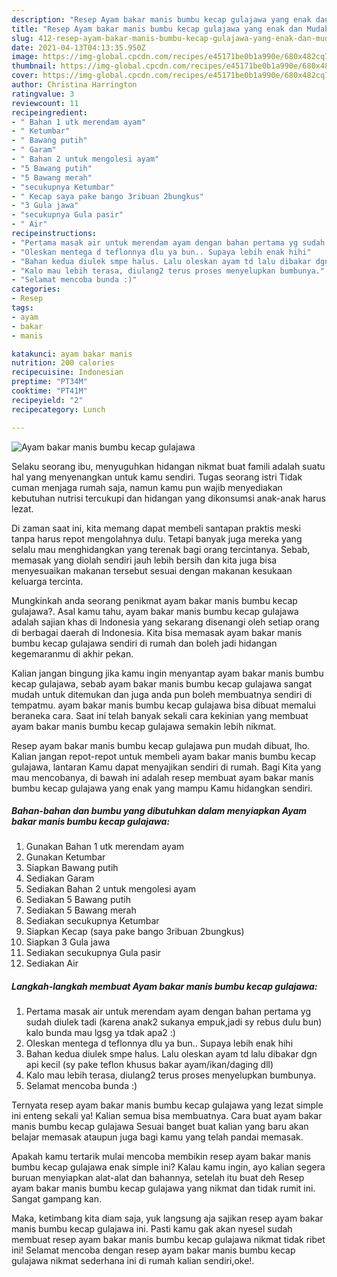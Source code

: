 ```yaml
---
description: "Resep Ayam bakar manis bumbu kecap gulajawa yang enak dan Mudah Dibuat"
title: "Resep Ayam bakar manis bumbu kecap gulajawa yang enak dan Mudah Dibuat"
slug: 412-resep-ayam-bakar-manis-bumbu-kecap-gulajawa-yang-enak-dan-mudah-dibuat
date: 2021-04-13T04:13:35.950Z
image: https://img-global.cpcdn.com/recipes/e45171be0b1a990e/680x482cq70/ayam-bakar-manis-bumbu-kecap-gulajawa-foto-resep-utama.jpg
thumbnail: https://img-global.cpcdn.com/recipes/e45171be0b1a990e/680x482cq70/ayam-bakar-manis-bumbu-kecap-gulajawa-foto-resep-utama.jpg
cover: https://img-global.cpcdn.com/recipes/e45171be0b1a990e/680x482cq70/ayam-bakar-manis-bumbu-kecap-gulajawa-foto-resep-utama.jpg
author: Christina Harrington
ratingvalue: 3
reviewcount: 11
recipeingredient:
- " Bahan 1 utk merendam ayam"
- " Ketumbar"
- " Bawang putih"
- " Garam"
- " Bahan 2 untuk mengolesi ayam"
- "5 Bawang putih"
- "5 Bawang merah"
- "secukupnya Ketumbar"
- " Kecap saya pake bango 3ribuan 2bungkus"
- "3 Gula jawa"
- "secukupnya Gula pasir"
- " Air"
recipeinstructions:
- "Pertama masak air untuk merendam ayam dengan bahan pertama yg sudah diulek tadi (karena anak2 sukanya empuk,jadi sy rebus dulu bun) kalo bunda mau lgsg ya tdak apa2 :)"
- "Oleskan mentega d teflonnya dlu ya bun.. Supaya lebih enak hihi"
- "Bahan kedua diulek smpe halus. Lalu oleskan ayam td lalu dibakar dgn api kecil (sy pake teflon khusus bakar ayam/ikan/daging dll)"
- "Kalo mau lebih terasa, diulang2 terus proses menyelupkan bumbunya."
- "Selamat mencoba bunda :)"
categories:
- Resep
tags:
- ayam
- bakar
- manis

katakunci: ayam bakar manis 
nutrition: 200 calories
recipecuisine: Indonesian
preptime: "PT34M"
cooktime: "PT41M"
recipeyield: "2"
recipecategory: Lunch

---
```



![Ayam bakar manis bumbu kecap gulajawa](https://img-global.cpcdn.com/recipes/e45171be0b1a990e/680x482cq70/ayam-bakar-manis-bumbu-kecap-gulajawa-foto-resep-utama.jpg)

Selaku seorang ibu, menyuguhkan hidangan nikmat buat famili adalah suatu hal yang menyenangkan untuk kamu sendiri. Tugas seorang istri Tidak cuman menjaga rumah saja, namun kamu pun wajib menyediakan kebutuhan nutrisi tercukupi dan hidangan yang dikonsumsi anak-anak harus lezat.

Di zaman  saat ini, kita memang dapat membeli santapan praktis meski tanpa harus repot mengolahnya dulu. Tetapi banyak juga mereka yang selalu mau menghidangkan yang terenak bagi orang tercintanya. Sebab, memasak yang diolah sendiri jauh lebih bersih dan kita juga bisa menyesuaikan makanan tersebut sesuai dengan makanan kesukaan keluarga tercinta. 



Mungkinkah anda seorang penikmat ayam bakar manis bumbu kecap gulajawa?. Asal kamu tahu, ayam bakar manis bumbu kecap gulajawa adalah sajian khas di Indonesia yang sekarang disenangi oleh setiap orang di berbagai daerah di Indonesia. Kita bisa memasak ayam bakar manis bumbu kecap gulajawa sendiri di rumah dan boleh jadi hidangan kegemaranmu di akhir pekan.

Kalian jangan bingung jika kamu ingin menyantap ayam bakar manis bumbu kecap gulajawa, sebab ayam bakar manis bumbu kecap gulajawa sangat mudah untuk ditemukan dan juga anda pun boleh membuatnya sendiri di tempatmu. ayam bakar manis bumbu kecap gulajawa bisa dibuat memalui beraneka cara. Saat ini telah banyak sekali cara kekinian yang membuat ayam bakar manis bumbu kecap gulajawa semakin lebih nikmat.

Resep ayam bakar manis bumbu kecap gulajawa pun mudah dibuat, lho. Kalian jangan repot-repot untuk membeli ayam bakar manis bumbu kecap gulajawa, lantaran Kamu dapat menyajikan sendiri di rumah. Bagi Kita yang mau mencobanya, di bawah ini adalah resep membuat ayam bakar manis bumbu kecap gulajawa yang enak yang mampu Kamu hidangkan sendiri.

<!--inarticleads1-->

##### Bahan-bahan dan bumbu yang dibutuhkan dalam menyiapkan Ayam bakar manis bumbu kecap gulajawa:

1. Gunakan  Bahan 1 utk merendam ayam
1. Gunakan  Ketumbar
1. Siapkan  Bawang putih
1. Sediakan  Garam
1. Sediakan  Bahan 2 untuk mengolesi ayam
1. Sediakan 5 Bawang putih
1. Sediakan 5 Bawang merah
1. Sediakan secukupnya Ketumbar
1. Siapkan  Kecap (saya pake bango 3ribuan 2bungkus)
1. Siapkan 3 Gula jawa
1. Sediakan secukupnya Gula pasir
1. Sediakan  Air




<!--inarticleads2-->

##### Langkah-langkah membuat Ayam bakar manis bumbu kecap gulajawa:

1. Pertama masak air untuk merendam ayam dengan bahan pertama yg sudah diulek tadi (karena anak2 sukanya empuk,jadi sy rebus dulu bun) kalo bunda mau lgsg ya tdak apa2 :)
1. Oleskan mentega d teflonnya dlu ya bun.. Supaya lebih enak hihi
1. Bahan kedua diulek smpe halus. Lalu oleskan ayam td lalu dibakar dgn api kecil (sy pake teflon khusus bakar ayam/ikan/daging dll)
1. Kalo mau lebih terasa, diulang2 terus proses menyelupkan bumbunya.
1. Selamat mencoba bunda :)




Ternyata resep ayam bakar manis bumbu kecap gulajawa yang lezat simple ini enteng sekali ya! Kalian semua bisa membuatnya. Cara buat ayam bakar manis bumbu kecap gulajawa Sesuai banget buat kalian yang baru akan belajar memasak ataupun juga bagi kamu yang telah pandai memasak.

Apakah kamu tertarik mulai mencoba membikin resep ayam bakar manis bumbu kecap gulajawa enak simple ini? Kalau kamu ingin, ayo kalian segera buruan menyiapkan alat-alat dan bahannya, setelah itu buat deh Resep ayam bakar manis bumbu kecap gulajawa yang nikmat dan tidak rumit ini. Sangat gampang kan. 

Maka, ketimbang kita diam saja, yuk langsung aja sajikan resep ayam bakar manis bumbu kecap gulajawa ini. Pasti kamu gak akan nyesel sudah membuat resep ayam bakar manis bumbu kecap gulajawa nikmat tidak ribet ini! Selamat mencoba dengan resep ayam bakar manis bumbu kecap gulajawa nikmat sederhana ini di rumah kalian sendiri,oke!.

